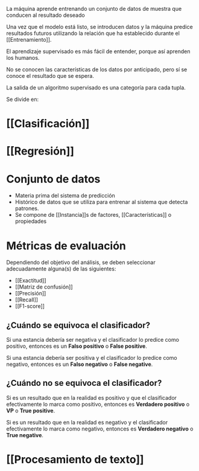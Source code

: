 La máquina aprende entrenando un conjunto de datos de muestra que conducen al resultado deseado

Una vez que el modelo está listo, se introducen datos y la máquina predice resultados futuros utilizando la relación que ha establecido durante el [[Entrenamiento]].

El aprendizaje supervisado es más fácil de entender, porque así aprenden los humanos.

No se conocen las características de los datos por anticipado, pero sí se conoce el resultado que se espera. 

La salida de un algoritmo supervisado es una categoría para cada tupla.

Se divide en:
# [[Clasificación]]

# [[Regresión]]


# Conjunto de datos
- Materia prima del sistema de predicción
- Histórico de datos que se utiliza para entrenar al sistema que detecta patrones.
- Se compone de [[Instancia]]s de factores, [[Características]] o propiedades

# Métricas de evaluación
Dependiendo del objetivo del análisis, se deben seleccionar adecuadamente alguna(s) de las siguientes:

- [[Exactitud]]
- [[Matriz de confusión]]
- [[Precisión]]
- [[Recall]]
- [[F1-score]]

## ¿Cuándo se equivoca el clasificador?
Si una estancia debería ser negativa y el clasificador lo predice como positivo, entonces es un **Falso positivo** o **False positive**.

Si una estancia debería ser positiva y el clasificador lo predice como negativo, entonces es un **Falso negativo** o **False negative**.

## ¿Cuándo no se equivoca el clasificador?
Si es un resultado que en la realidad es positivo y que el clasificador efectivamente lo marca como positivo, entonces es **Verdadero positivo** o **VP** o **True positive**. 

Si es un resultado que en la realidad es negativo y el clasificador efectivamente lo marca como negativo, entonces es **Verdadero negativo** o **True negative**.


# [[Procesamiento de texto]]



